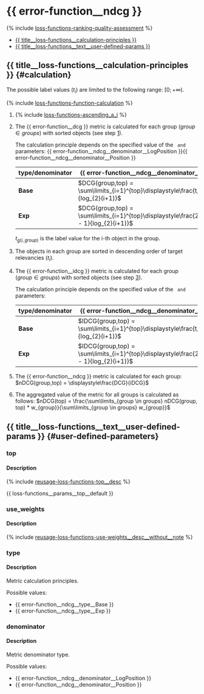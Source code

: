 # {{ error-function__ndcg }}

{% include [loss-functions-ranking-quality-assessment](../_includes/work_src/reusage-common-phrases/ranking-quality-assessment.md) %}

- [{{ title__loss-functions__calculation-principles }}](#calculation)
- [{{ title__loss-functions__text__user-defined-params }}](#user-defined-parameters)

## {{ title__loss-functions__calculation-principles }} {#calculation}

The possible label values ($t_{i}$) are limited to the following range: $[0; +\infty)$.

{% include [loss-functions-function-calculation](../_includes/work_src/reusage-common-phrases/function-calculation.md) %}


1. {% include [loss-functions-ascending_a_i](../_includes/work_src/reusage-common-phrases/ascending_a_i.md) %}

1. The {{ error-function__dcg }} metric is calculated for each group ($group \in groups$) with sorted objects (see step [1](#ndcg__calc-principles__sort-predicted-relevancies)).

    The calculation principle depends on the specified value of the `` and `` parameters:
    {{ error-function__ndcg__denominator__LogPosition }}{{ error-function__ndcg__denominator__Position }}

   | type/denominator|{{ error-function__ndcg__denominator__LogPosition }}| {{ error-function__ndcg__denominator__Position }}|
   |-----------------|-----------------------------------------------------|-------------------------------------------------|
   | **Base** | $DCG(group,top) = \sum\limits_{i=1}^{top}\displaystyle\frac{t_{g(i,group)}}{log_{2}(i+1)}$| $DCG(group,top) = \sum\limits_{i=1}^{top}\displaystyle\frac{t_{g(i,group)}}{i}$|
   | **Exp**  | $DCG(group,top) = \sum\limits_{i=1}^{top}\displaystyle\frac{2^{t_{g(i,group)}} - 1}{log_{2}(i+1)}$| $DCG(group,top) = \sum\limits_{i=1}^{top}\displaystyle\frac{2^{t_{g(i,group)}} - 1}{i}$|

    $t_{g(i,group)}$ is the label value for the i-th object in the group.

1. The objects in each group are sorted in descending order of target relevancies ($t_{i}$).

1. The {{ error-function__idcg }} metric is calculated for each group ($group \in groups$) with sorted objects (see step [3](#ndcg__calc-principles__sort-target-relevancies)).

    The calculation principle depends on the specified value of the `` and `` parameters:

    | type/denominator|{{ error-function__ndcg__denominator__LogPosition }}| {{ error-function__ndcg__denominator__Position }}|
    |-----------------|-----------------------------------------------------|-------------------------------------------------|
    | **Base** | $IDCG(group,top) = \sum\limits_{i=1}^{top}\displaystyle\frac{t_{g(i,group)}}{log_{2}(i+1)}$| $IDCG(group,top) = \sum\limits_{i=1}^{top}\displaystyle\frac{t_{g(i,group)}}{i}$|
    | **Exp**  | $IDCG(group,top) = \sum\limits_{i=1}^{top}\displaystyle\frac{2^{t_{g(i,group)}} - 1}{log_{2}(i+1)}$ | $IDCG(group,top) = \sum\limits_{i=1}^{top}\displaystyle\frac{2^{t_{g(i,group)}} - 1}{i}$|

1. The {{ error-function__ndcg }} metric is calculated for each group:
    $nDCG(group,top) = \displaystyle\frac{DCG}{iDCG}$
1. The aggregated value of the metric for all groups is calculated as follows:
    $nDCG(top) = \frac{\sum\limits_{group \in groups}  nDCG(group, top) * w_{group}}{\sum\limits_{group \in groups}  w_{group}}$


## {{ title__loss-functions__text__user-defined-params }} {#user-defined-parameters}

### top

#### Description

{% include [reusage-loss-functions-top__desc](../_includes/work_src/reusage-loss-functions/top__desc.md) %}


{{ loss-functions__params__top__default }}


###  use_weights

#### Description

{% include [reusage-loss-functions-use-weights__desc__without__note](../_includes/work_src/reusage-loss-functions/use-weights__desc__without__note.md) %}

### type

#### Description

Metric calculation principles.

Possible values:
- {{ error-function__ndcg__type__Base }}
- {{ error-function__ndcg__type__Exp }}

### denominator

#### Description

Metric denominator type.

Possible values:
- {{ error-function__ndcg__denominator__LogPosition }}
- {{ error-function__ndcg__denominator__Position }}


